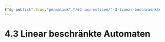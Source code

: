 ```yaml
---
{"dg-publish":true,"permalink":"/02-imp-notizen/4-3-linear-beschraenkte-automaten/"}
---
```


# 4.3 Linear beschränkte Automaten